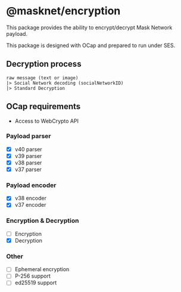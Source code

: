 # @masknet/encryption

This package provides the ability to encrypt/decrypt Mask Network payload.

This package is designed with OCap and prepared to run under SES.

## Decryption process

```
raw message (text or image)
|> Social Network decoding (socialNetworkID)
|> Standard Decryption
```

## OCap requirements

- Access to WebCrypto API

### Payload parser

- [x] v40 parser
- [x] v39 parser
- [x] v38 parser
- [x] v37 parser

### Payload encoder

- [x] v38 encoder
- [x] v37 encoder

### Encryption & Decryption

- [ ] Encryption
- [x] Decryption

### Other

- [ ] Ephemeral encryption
- [ ] P-256 support
- [ ] ed25519 support
